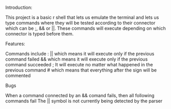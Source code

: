 Introduction:

This project is a basic r shell that lets us emulate the terminal and lets us type commands where they will be tested according to their connector which can be ;, && or ||. These commands will execute depending on which connector is typed before them.

Features:

Commands include : || which means it will execute only if the previous command failed && which means it will execute only if the previous command succeeded ; It will execute no matter what happened in the previous command # which means that everything after the sign will be commented

Bugs

When a command connected by an && comand fails, then all following commands fail
The || symbol is not currently being detected by the parser
